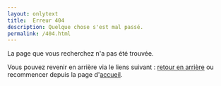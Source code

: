 ```yaml
---
layout: onlytext
title:  Erreur 404
description: Quelque chose s'est mal passé.
permalink: /404.html
---
```


La page que vous recherchez n'a pas été trouvée.

Vous pouvez revenir en arrière via le liens suivant : [retour en arrière](javascript:history.go(-1)) ou recommencer depuis la page d'[accueil](/).
